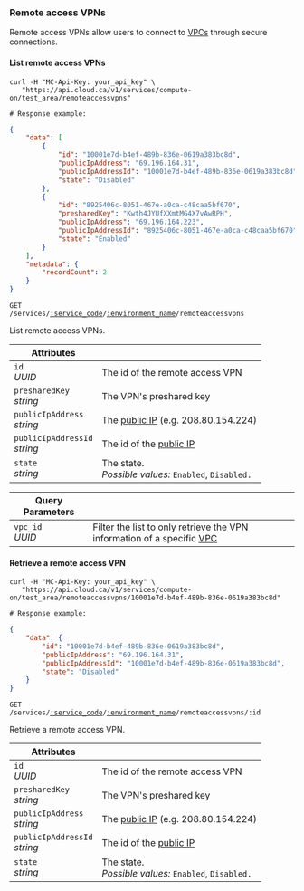 ### Remote access VPNs

Remote access VPNs allow users to connect to [VPCs](#vpcs) through secure connections.

#### List remote access VPNs
```shell
curl -H "MC-Api-Key: your_api_key" \
   "https://api.cloud.ca/v1/services/compute-on/test_area/remoteaccessvpns"

# Response example:
```
```json
{
    "data": [
        {
            "id": "10001e7d-b4ef-489b-836e-0619a383bc8d",
            "publicIpAddress": "69.196.164.31",
            "publicIpAddressId": "10001e7d-b4ef-489b-836e-0619a383bc8d",
            "state": "Disabled"
        },
        {
            "id": "8925406c-8051-467e-a0ca-c48caa5bf670",
            "presharedKey": "Kwth4JYUfXXmtMG4X7vAwRPH",
            "publicIpAddress": "69.196.164.223",
            "publicIpAddressId": "8925406c-8051-467e-a0ca-c48caa5bf670",
            "state": "Enabled"
        }
    ],
    "metadata": {
        "recordCount": 2
    }
}
```

<code>GET /services/<a href="#service-connections">:service_code</a>/<a href="#environments">:environment_name</a>/remoteaccessvpns</code>

List remote access VPNs.

Attributes | &nbsp;
---------- | -----
`id`<br/>*UUID* | The id of the remote access VPN
`presharedKey`<br/>*string* | The VPN's preshared key
`publicIpAddress`<br/>*string* | The [public IP](#public-ips) (e.g. 208.80.154.224)
`publicIpAddressId`<br/>*string* | The id of the [public IP](#public-ips)
`state`<br/>*string* | The state.<br/>*Possible values:* `Enabled`, `Disabled.`

Query Parameters | &nbsp;
---------- | -----
`vpc_id`<br/>*UUID* | Filter the list to only retrieve the VPN information of a specific [VPC](#vpcs)

#### Retrieve a remote access VPN
```shell
curl -H "MC-Api-Key: your_api_key" \
   "https://api.cloud.ca/v1/services/compute-on/test_area/remoteaccessvpns/10001e7d-b4ef-489b-836e-0619a383bc8d"

# Response example:
```
```json
{
    "data": {
        "id": "10001e7d-b4ef-489b-836e-0619a383bc8d",
        "publicIpAddress": "69.196.164.31",
        "publicIpAddressId": "10001e7d-b4ef-489b-836e-0619a383bc8d",
        "state": "Disabled"
    }
}
```

<code>GET /services/<a href="#service-connections">:service_code</a>/<a href="#environments">:environment_name</a>/remoteaccessvpns/:id</code>

Retrieve a remote access VPN.

Attributes | &nbsp;
---------- | -----
`id`<br/>*UUID* | The id of the remote access VPN
`presharedKey`<br/>*string* | The VPN's preshared key
`publicIpAddress`<br/>*string* | The [public IP](#public-ips) (e.g. 208.80.154.224)
`publicIpAddressId`<br/>*string* | The id of the [public IP](#public-ips)
`state`<br/>*string* | The state.<br/>*Possible values:* `Enabled`, `Disabled.`

